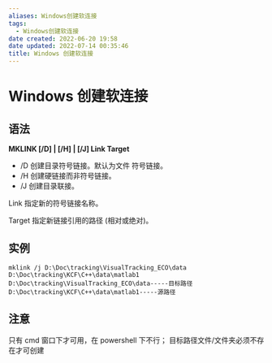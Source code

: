 ```yaml
---
aliases: Windows创建软连接
tags:
  - Windows创建软连接
date created: 2022-06-20 19:58
date updated: 2022-07-14 00:35:46
title: Windows 创建软连接
---
```


# Windows 创建软连接

## 语法

**MKLINK [/D] | [/H] | [/J] Link Target**

- /D 创建目录符号链接。默认为文件
符号链接。
- /H 创建硬链接而非符号链接。
- /J 创建目录联接。

Link 指定新的符号链接名称。

Target 指定新链接引用的路径 (相对或绝对)。

## 实例

```shell
mklink /j D:\Doc\tracking\VisualTracking_ECO\data D:\Doc\tracking\KCF\C++\data\matlab1
D:\Doc\tracking\VisualTracking_ECO\data-----目标路径
D:\Doc\tracking\KCF\C++\data\matlab1-----源路径
```

## 注意

只有 cmd 窗口下才可用，在 powershell 下不行；
目标路径文件/文件夹必须不存在才可创建
